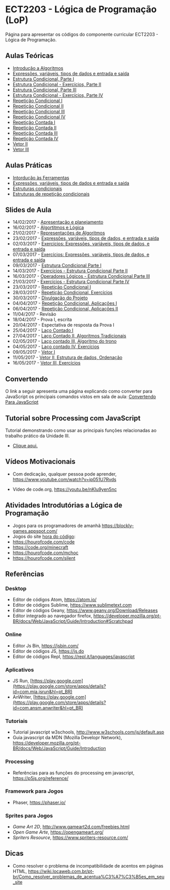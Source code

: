 # ECT2203 - Lógica de Programação (LoP)

Página para apresentar os códigos do componente curricular ECT2203 - Lógica de Programação.

## Aulas Teóricas

* [Introdução a Algoritmos](https://github.com/orivaldosantana/ECT2203LoP/tree/master/aula2)
* [Expressões, variáveis, tipos de dados e entrada e saída](https://github.com/orivaldosantana/ECT2203LoP/tree/master/parte3)
* [Estrutura Condicional, Parte I](parte4/A)
* [Estrutura Condicional - Exercícios, Parte II](parte4/B)
* [Estrutura Condicional, Parte III](parte4/C)
* [Estrutura Condicional - Exercícios, Parte IV](parte4/D)
* [Repetição Condicional I](parte5/A)
* [Repetição Condicional II](parte5/B)
* [Repetição Condicional III](parte5/C)
* [Repetição Condicional IV](parte5/D)
* [Repetição Contada I](parte5/E)
* [Repetição Contada II](parte5/F)
* [Repetição Contada III](parte5/G)
* [Repetição Contada IV](parte5/H)
* [Vetor II](parte6/B)
* [Vetor III](parte6/C)

## Aulas Práticas

* [Intordução às Ferramentas](https://github.com/orivaldosantana/ECT2203LoP/tree/master/lab0)
* [Expressões, variáveis, tipos de dados e entrada e saída](https://github.com/orivaldosantana/ECT2203LoP/tree/master/lab1)
* [Estruturas condicionais](lab2/README.md)
* [Estruturas de repetição condicionais](lab3/README.md)

## Slides de Aula

* 14/02/2017 - [Apresentação e planejamento](https://goo.gl/kxjSEQ)
* 16/02/2017 - [Algortitmos e Lógica](https://goo.gl/sy6eGC)
* 21/02/2017 - [Representações de Algoritmos](https://goo.gl/Ci29jy)
* 23/02/2017 - [Expressões, variáveis, tipos de dados, e entrada e saída](https://goo.gl/4dYfps)
* 02/03/2017 - [Exercícios: Expressões, variáveis, tipos de dados, e entrada e saída](https://goo.gl/qXUcH8)
* 07/03/2017 - [Exercícios: Expressões, variáveis, tipos de dados, e entrada e saída](https://goo.gl/qXUcH8)
* 09/03/2017 - [Estrutura Condicional Parte I](https://goo.gl/rRRrol)
* 14/03/2017 - [Exercícios - Estrutura Condicional Parte II](https://goo.gl/iQdlGa)
* 16/03/2017 - [Operadores Lógicos - Estrutura Condicional Parte III](https://goo.gl/vI592o)
* 21/03/2017 - [Exercícios - Estrutura Condicional Parte IV](https://goo.gl/7egJPc)
* 23/03/2017 - [Repetição Condicional I](https://goo.gl/bWt1iV)
* 28/03/2017 - [Repetição Condicional, Exercícios](https://goo.gl/FXjkUs) 
* 30/03/2017 - [Divulgação do Projeto](https://goo.gl/fIKTsr)
* 04/04/2017 - [Repetição Condicional, Aplicações I](https://goo.gl/jcwriL)
* 06/04/2017 - [Repetição Condicional, Aplicações II](https://goo.gl/lTrXDQ)
* 11/04/2017 - Revisão 
* 18/04/2017 - Prova I, escrita 
* 20/04/2017 - Espectativa de resposta da Prova I
* 25/04/2017 - [Laço Contado I](https://goo.gl/Jnqz3c)
* 27/04/2017 - [Laço Contado II,  Algoritmos Tradicionais](https://goo.gl/CVSzoM) 
* 02/05/2017 - [Laço contado III, Algoritmo do trono](https://goo.gl/sKaF2Y)
* 04/05/2017 - [Laço contado IV, Exercícios](https://goo.gl/YrsRKs) 
* 09/05/2017 - [Vetor I](https://goo.gl/EkPNSL)
* 11/05/2017 - [Vetor II, Estrutura de dados, Ordenação](https://goo.gl/QKA25B)
* 16/05/2017 - [Vetor III, Exercícios](https://goo.gl/u5OKnH)


## Convertendo

O link a seguir apresenta uma página explicando como converter para JavaScript os principais comandos vistos em sala de aula: [Convertendo Para JavaScript](https://github.com/orivaldosantana/ECT2203LoP/tree/master/convertendo)

## Tutorial sobre Processing com JavaScript

Tutorial demonstrando como usar as principais funções relacionadas ao trabalho prático da Unidade III. 

* [Clique aqui.](tutorial) 

## Vídeos Motivacionais

* Com dedicação, qualquer pessoa pode aprender, <https://www.youtube.com/watch?v=ip051U7Rvds>

* Vídeo de code.org, <https://youtu.be/nKIu9yen5nc>

## Atividades Introdutórias a Lógica de Programação

* Jogos para os programadores de amanhã <https://blockly-games.appspot.com/>  
* Jogos do site [hora do código](code.org):
 * https://hourofcode.com/code
 * https://code.org/minecraft
 * https://hourofcode.com/mchoc
 * https://hourofcode.com/silent


## Referências

### Desktop

* Editor de códigos Atom, <https://atom.io/>
* Editor de códigos Sublime, <https://www.sublimetext.com>
* Editor de códigos Geany, <https://www.geany.org/Download/Releases>
* Editor integrado ao navegador firefox, <https://developer.mozilla.org/pt-BR/docs/Web/JavaScript/Guide/Introduction#Scratchpad>

### Online  

* Editor Js Bin, <https://jsbin.com/>
* Editor de códigos JS, <https://js.do>
* Editor de códigos Repl, <https://repl.it/languages/javascript>

### Aplicativos

* JS Run, [https://play.google.com](https://play.google.com/store/apps/details?id=com.mia.jsrun&hl=pt_BR) 
* AnWriter, [https://play.google.com](https://play.google.com/store/apps/details?id=com.ansm.anwriter&hl=pt_BR)

### Tutoriais

* Tutorial javascript w3schools, <http://www.w3schools.com/js/default.asp>
* Guia javascript da MDN (Mozilla Developr Network), <https://developer.mozilla.org/pt-BR/docs/Web/JavaScript/Guide/Introduction>

### Processing

* Referências para as funções do processing em javascript, <https://p5js.org/reference/>

### Framework para Jogos

* Phaser, https://phaser.io/

### Sprites para Jogos 

* *Game Art 2D*, http://www.gameart2d.com/freebies.html
* *Open Game Arte*, https://opengameart.org/ 
* *Spriters Resource*, https://www.spriters-resource.com/ 

## Dicas

* Como resolver o problema de incompatibilidade de acentos em páginas HTML, <https://wiki.locaweb.com.br/pt-br/Como_resolver_problemas_de_acentua%C3%A7%C3%B5es_em_seu_site>
